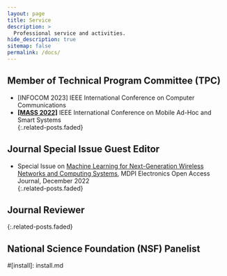 ```yaml
---
layout: page
title: Service
description: >
  Professional service and activities.
hide_description: true
sitemap: false
permalink: /docs/
---
```


## Member of Technical Program Committee (TPC)
- [INFOCOM 2023] IEEE International Conference on Computer Communications <br>
- [**[MASS 2022]**](https://sites.google.com/view/ieee-mass-2022) IEEE International Conference on Mobile Ad-Hoc and Smart Systems <br>
{:.related-posts.faded}

## Journal Special Issue Guest Editor
- Special Issue on [Machine Learning for Next-Generation Wireless Networks and Computing Systems](https://www.mdpi.com/journal/electronics/special_issues/ML_wireless), MDPI Electronics Open Access Journal, December 2022 <br>
{:.related-posts.faded}

## Journal Reviewer

{:.related-posts.faded}

## National Science Foundation (NSF) Panelist

#[install]: install.md

